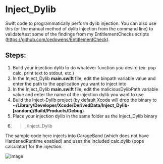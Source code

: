 # Inject_Dylib
Swift code to programmatically perform dylib injection. You can also use this (or the manual method of dylib injection from the command line) to validate/test some of the findings from my EntitlementChecks scripts (https://github.com/cedowens/EntitlementCheck).

## Steps:

1. Build your injection dylib to do whatever function you desire (ex: pop calc, print text to stdout, etc.)
2. In the Inject_Dylib **main.swift** file, edit the binpath variable value and enter the path to the application you want to inject into
3. In the Inject_Dylib **main.swift** file, edit the maliciousDylibPath variable value and enter the name of the injection dylib you want to use
4. Build the Inject-Dylib project (by default Xcode will drop the binary to **~/Library/Developer/Xcode/DerivedData/Inject_Dylib-[random]/Build/Products/Debug**)
5. Place your injection dylib in the same folder as the Inject_Dylib binary
6. > ./Inject_Dylib

The sample code here injects into GarageBand (which does not have HardenedRuntime enabled) and uses the included calc.dylib (pops calculator) for the injection.

![Image](example.gif)
